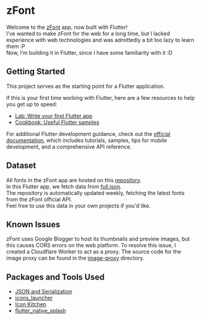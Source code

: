 # zFont

Welcome to the [zFont](https://play.google.com/store/apps/details?id=com.htetznaing.zfont2) app, now built with Flutter!  
I've wanted to make zFont for the web for a long time, but I lacked experience with web technologies and was admittedly a bit too lazy to learn them :P  
Now, I’m building it in Flutter, since I have some familiarity with it :D

## Getting Started

This project serves as the starting point for a Flutter application.

If this is your first time working with Flutter, here are a few resources to help you get up to speed:

- [Lab: Write your first Flutter app](https://docs.flutter.dev/get-started/codelab)
- [Cookbook: Useful Flutter samples](https://docs.flutter.dev/cookbook)

For additional Flutter development guidance, check out the [official documentation](https://docs.flutter.dev/), which includes tutorials, samples, tips for mobile development, and a comprehensive API reference.

## Dataset

All fonts in the zFont app are hosted on this [repository](https://github.com/zFont/main/).  
In this Flutter app, we fetch data from [full.json](https://github.com/zFont/main/blob/main/full.json).  
The repository is automatically updated weekly, fetching the latest fonts from the zFont official API.  
Feel free to use this data in your own projects if you'd like.

## Known Issues

zFont uses Google Blogger to host its thumbnails and preview images, but this causes CORS errors on the web platform. To resolve this issue, I created a Cloudflare Worker to act as a proxy. The source code for the image proxy can be found in the [image-proxy](image-proxy) directory.

## Packages and Tools Used

- [JSON and Serialization](https://docs.flutter.dev/data-and-backend/serialization/json)
- [icons_launcher](https://pub.dev/packages/icons_launcher)
- [Icon Kitchen](https://icon.kitchen/)
- [flutter_native_splash](https://pub.dev/packages/flutter_native_splash)